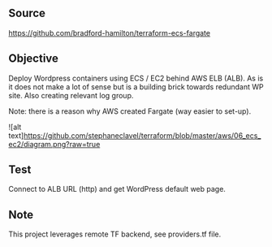 ## Source

https://github.com/bradford-hamilton/terraform-ecs-fargate

## Objective

Deploy Wordpress containers using ECS / EC2 behind AWS ELB (ALB). As is it does not make a lot of sense but is a building brick towards redundant WP site. Also creating relevant log group.

Note: there is a reason why AWS created Fargate (way easier to set-up). 

![alt text]https://github.com/stephaneclavel/terraform/blob/master/aws/06_ecs_ec2/diagram.png?raw=true

## Test

Connect to ALB URL (http) and get WordPress default web page. 

## Note

This project leverages remote TF backend, see providers.tf file. 
